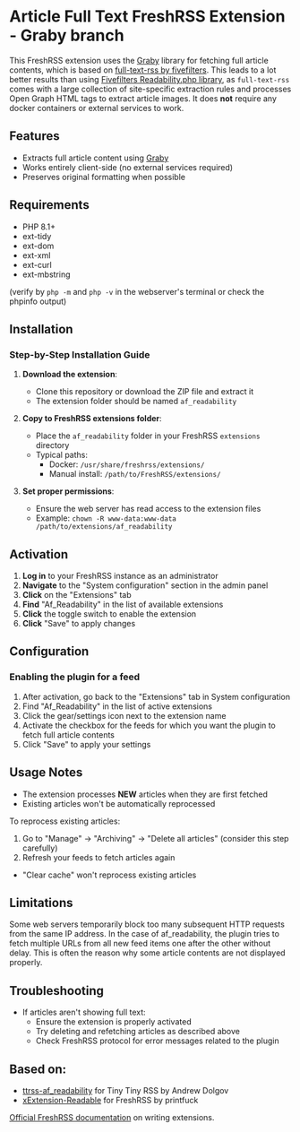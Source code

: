 # Article Full Text FreshRSS Extension - Graby branch

This FreshRSS extension uses the [Graby](https://github.com/j0k3r/graby) library for fetching full article contents, which is based on [full-text-rss by fivefilters](https://bitbucket.org/fivefilters/full-text-rss). This leads to a lot better results than using [Fivefilters Readability.php library](https://github.com/fivefilters/readability.php), as `full-text-rss` comes with a large collection of site-specific extraction rules and processes Open Graph HTML tags to extract article images.
It does **not** require any docker containers or external services to work.

## Features
- Extracts full article content using [Graby](https://github.com/j0k3r/graby)
- Works entirely client-side (no external services required)
- Preserves original formatting when possible

## Requirements
- PHP 8.1+
- ext-tidy
- ext-dom
- ext-xml
- ext-curl
- ext-mbstring

(verify by `php -m` and `php -v` in the webserver's terminal or check the phpinfo output)

## Installation

### Step-by-Step Installation Guide

1. **Download the extension**:
   - Clone this repository or download the ZIP file and extract it
   - The extension folder should be named `af_readability`

2. **Copy to FreshRSS extensions folder**:
   - Place the `af_readability` folder in your FreshRSS `extensions` directory
   - Typical paths:
     - Docker: `/usr/share/freshrss/extensions/`
     - Manual install: `/path/to/FreshRSS/extensions/`

3. **Set proper permissions**:
   - Ensure the web server has read access to the extension files
   - Example: `chown -R www-data:www-data /path/to/extensions/af_readability`

## Activation

1. **Log in** to your FreshRSS instance as an administrator
2. **Navigate** to the "System configuration" section in the admin panel
3. **Click** on the "Extensions" tab
4. **Find** "Af_Readability" in the list of available extensions
5. **Click** the toggle switch to enable the extension
6. **Click** "Save" to apply changes

## Configuration

### Enabling the plugin for a feed

1. After activation, go back to the "Extensions" tab in System configuration
2. Find "Af_Readability" in the list of active extensions
3. Click the gear/settings icon next to the extension name
4. Activate the checkbox for the feeds for which you want the plugin to fetch full article contents
5. Click "Save" to apply your settings

## Usage Notes

- The extension processes **NEW** articles when they are first fetched
- Existing articles won't be automatically reprocessed

To reprocess existing articles:
  1. Go to "Manage" → "Archiving" → "Delete all articles" (consider this step carefully)
  2. Refresh your feeds to fetch articles again
- "Clear cache" won't reprocess existing articles

## Limitations
Some web servers temporarily block too many subsequent HTTP requests from the same IP address. In the case of af_readability, the plugin tries to fetch multiple URLs from all new feed items one after the other without delay. This is often the reason why some article contents are not displayed properly.

## Troubleshooting

- If articles aren't showing full text:
  - Ensure the extension is properly activated
  - Try deleting and refetching articles as described above
  - Check FreshRSS protocol for error messages related to the plugin

## Based on:
- [ttrss-af_readability](https://github.com/tt-rss/tt-rss-plugin-af-readability) for Tiny Tiny RSS by Andrew Dolgov
- [xExtension-Readable](https://github.com/printfuck/xExtension-Readable) for FreshRSS by printfuck

[Official FreshRSS documentation](https://freshrss.github.io/FreshRSS/en/developers/03_Backend/05_Extensions.html) on writing extensions.
